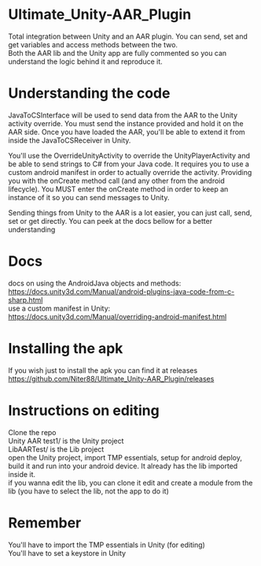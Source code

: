 # Ultimate_Unity-AAR_Plugin
Total integration between Unity and an AAR plugin. You can send, set and get variables and access methods between the two.\
Both the AAR lib and the Unity app are fully commented so you can understand the logic behind it and reproduce it.

# Understanding the code
JavaToCSInterface will be used to send data from the AAR to the Unity activity override. You must send the instance provided and hold it on the AAR side. Once you have loaded the AAR, you'll be able to extend it from inside the JavaToCSReceiver in Unity.

You'll use the OverrideUnityActivity to override the UnityPlayerActivity and be able to send strings to C# from your Java code. It requires you to use a custom android manifest in order to actually override the activity. Providing you with the onCreate method call (and any other from the android lifecycle). You MUST enter the onCreate method in order to keep an instance of it so you can send messages to Unity.

Sending things from Unity to the AAR is a lot easier, you can just call, send, set or get directly. You can peek at the docs bellow for a better understanding

# Docs
docs on using the AndroidJava objects and methods:\
https://docs.unity3d.com/Manual/android-plugins-java-code-from-c-sharp.html \
use a custom manifest in Unity:\
https://docs.unity3d.com/Manual/overriding-android-manifest.html

# Installing the apk
If you wish just to install the apk you can find it at releases\
https://github.com/Niter88/Ultimate_Unity-AAR_Plugin/releases

# Instructions on editing
Clone the repo\
Unity AAR test1/ is the Unity project\
LibAARTest/ is the Lib project\
open the Unity project, import TMP essentials, setup for android deploy, build it and run into your android device. It already has the lib imported inside it.\
if you wanna edit the lib, you can clone it edit and create a module from the lib (you have to select the lib, not the app to do it)

# Remember
You'll have to import the TMP essentials in Unity (for editing)\
You'll have to set a keystore in Unity
